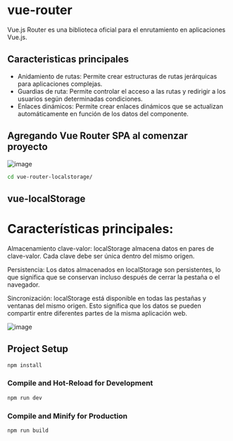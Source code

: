 # vue-router

Vue.js Router es una biblioteca oficial para el enrutamiento en aplicaciones Vue.js. 

## Caracteristicas principales

* Anidamiento de rutas: Permite crear estructuras de rutas jerárquicas para aplicaciones complejas.
* Guardias de ruta: Permite controlar el acceso a las rutas y redirigir a los usuarios según determinadas condiciones.
* Enlaces dinámicos: Permite crear enlaces dinámicos que se actualizan automáticamente en función de los datos del componente.

## Agregando Vue Router SPA al comenzar proyecto

![image](https://github.com/fredinfu/vue-router-localstorage/assets/23424560/d9f5af46-45ed-46ef-9276-cb49d9f3d565)

```sh
cd vue-router-localstorage/
```
## vue-localStorage

# Características principales:

Almacenamiento clave-valor: localStorage almacena datos en pares de clave-valor. Cada clave debe ser única dentro del mismo origen.

Persistencia: Los datos almacenados en localStorage son persistentes, lo que significa que se conservan incluso después de cerrar la pestaña o el navegador.

Sincronización: localStorage está disponible en todas las pestañas y ventanas del mismo origen. Esto significa que los datos se pueden compartir entre diferentes partes de la misma aplicación web.

![image](https://github.com/fredinfu/vue-router-localstorage/assets/23424560/c844497b-493c-4423-ba1f-aec3a4c3ad52)


## Project Setup

```sh
npm install
```

### Compile and Hot-Reload for Development

```sh
npm run dev
```

### Compile and Minify for Production

```sh
npm run build
```
